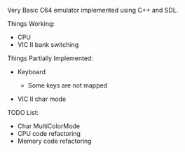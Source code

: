 Very Basic C64 emulator implemented using C++ and SDL.


Things Working:

* CPU
* VIC II bank switching

Things Partially Implemented:

* Keyboard 
	* Some keys are not mapped

* VIC II char mode


TODO List:

* Char MultiColorMode 
* CPU code refactoring
* Memory code refactoring
